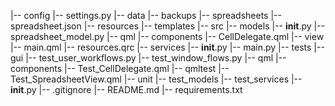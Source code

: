 
|-- config
    |-- settings.py
|-- data
    |-- backups
    |-- spreadsheets
        |-- spreadsheet.json
|-- resources
    |-- templates
|-- src
    |-- models
        |-- __init__.py
        |-- spreadsheet_model.py
    |-- qml
        |-- components
            |-- CellDelegate.qml
        |-- view
        |-- main.qml
        |-- resources.qrc
    |-- services
    |-- __init__.py
    |-- main.py
|-- tests
    |-- gui
        |-- test_user_workflows.py
        |-- test_window_flows.py
    |-- qml
        |-- components
            |-- Test_CellDelegate.qml
        |-- qmltest
        |-- Test_SpreadsheetView.qml
    |-- unit
        |-- test_models
        |-- test_services
    |-- __init__.py
|-- .gitignore
|-- README.md
|-- requirements.txt